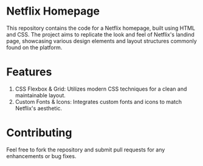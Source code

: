 # Netflix Homepage
This repository contains the code for a Netflix homepage, built using HTML and CSS. The project aims to replicate
the look and feel of Netflix's landind page, showcasing various design elements and layout structures commonly
found on the platform.

# Features
1. CSS Flexbox & Grid: Utilizes modern CSS techniques for a clean and maintainable layout.
2. Custom Fonts & Icons: Integrates custom fonts and icons to match Netflix's aesthetic.

# Contributing
Feel free to fork the repository and submit pull requests for any enhancements or bug fixes.
